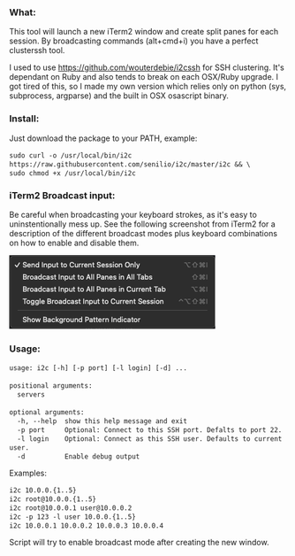 ### What:
This tool will launch a new iTerm2 window and create split panes for each session. By broadcasting commands (alt+cmd+i) you have a perfect clusterssh tool.

I used to use https://github.com/wouterdebie/i2cssh for SSH clustering. It's dependant on Ruby and also tends to break on each OSX/Ruby upgrade. I got tired of this, so I made my own version which relies only on python (sys, subprocess, argparse) and the built in OSX osascript binary.

### Install:
Just download the package to your PATH, example:

```
sudo curl -o /usr/local/bin/i2c https://raw.githubusercontent.com/senilio/i2c/master/i2c && \
sudo chmod +x /usr/local/bin/i2c
```

### iTerm2 Broadcast input:
Be careful when broadcasting your keyboard strokes, as it's easy to uninstentionally mess up. See the following screenshot from iTerm2 for a description of the different broadcast modes plus keyboard combinations on how to enable and disable them.

![iTerm2 Broadcast Input menu](assets/iTerm2-broadcast-keyboard-shortcuts.png)


### Usage:
```
usage: i2c [-h] [-p port] [-l login] [-d] ...

positional arguments:
  servers

optional arguments:
  -h, --help  show this help message and exit
  -p port     Optional: Connect to this SSH port. Defalts to port 22.
  -l login    Optional: Connect as this SSH user. Defaults to current user.
  -d          Enable debug output
```

Examples:
```
i2c 10.0.0.{1..5}
i2c root@10.0.0.{1..5}
i2c root@10.0.0.1 user@10.0.0.2
i2c -p 123 -l user 10.0.0.{1..5}
i2c 10.0.0.1 10.0.0.2 10.0.0.3 10.0.0.4
```

Script will try to enable broadcast mode after creating the new window.
